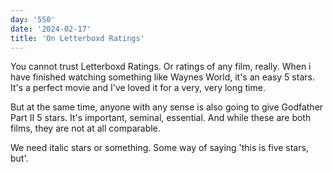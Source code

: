 ```yaml
---
day: '550'
date: '2024-02-17'
title: 'On Letterboxd Ratings'
---
```


You cannot trust Letterboxd Ratings. Or ratings of any film, really. When i have finished watching something like Waynes World, it's an easy 5 stars. It's a perfect movie and I've loved it for a very, very long time.

But at the same time, anyone with any sense is also going to give Godfather Part II 5 stars. It's important, seminal, essential. And while these are both films, they are not at all comparable.

We need italic stars or something. Some way of saying 'this is five stars, but'.
